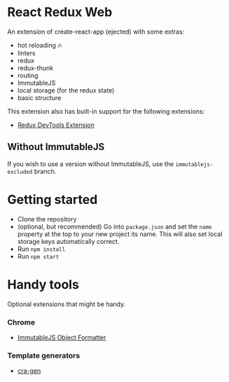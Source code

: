 # React Redux Web

An extension of create-react-app (ejected) with some extras:

- hot reloading :fire:
- linters
- redux
- redux-thunk
- routing
- ImmutableJS
- local storage (for the redux state)
- basic structure

This extension also has built-in support for the following extensions:

- [Redux DevTools Extension](https://github.com/zalmoxisus/redux-devtools-extension#installation)

## Without ImmutableJS

If you wish to use a version without ImmutableJS, use the `immutablejs-excluded` branch.

# Getting started

- Clone the repository
- (optional, but recommended) Go into `package.json` and set the `name` property
  at the top to your new project its name. This will also set local storage keys
  automatically correct.
- Run `npm install`
- Run `npm start`

# Handy tools

Optional extensions that might be handy.

### Chrome

- [ImmutableJS Object Formatter](https://chrome.google.com/webstore/detail/immutablejs-object-format/hgldghadipiblonfkkicmgcbbijnpeog)

### Template generators

- [cra-gen](https://github.com/kkoomen/cra-gen)
